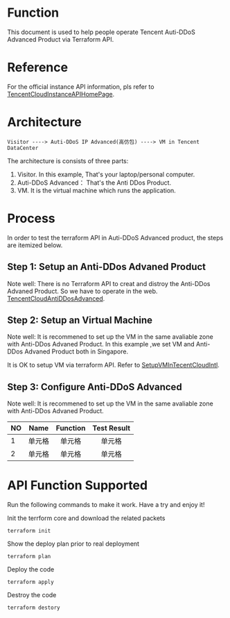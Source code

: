 
# Function
This document is used to help people operate Tencent Auti-DDoS Advanced Product via Terraform API.

# Reference
For the official instance API information, pls refer to  [TencentCloudInstanceAPIHomePage](https://registry.terraform.io/providers/tencentcloudstack/tencentcloud/latest/docs/resources/instance).

# Architecture
```
Visitor ----> Auti-DDoS IP Advanced(高仿包) ----> VM in Tencent DataCenter
```
The architecture is consists of three parts:
1) Visitor. In this example, That's your laptop/personal computer.
2) Auti-DDoS Advanced： That's the Anti DDos Product.
3) VM. It is the virtual machine which runs the application.

# Process
In order to test the terraform API in Auti-DDoS Advanced product, the steps are itemized below.

## Step 1: Setup an Anti-DDos Advaned Product
Note well: There is no Terraform API to creat and distroy the Anti-DDos Advaned Product. So we have to operate in the web.
[TencentCloudAntiDDosAdvanced](https://console.intl.cloud.tencent.com/ddos/antiddos-advanced/package).

## Step 2: Setup an Virtual Machine
Note well: It is recommened to set up the VM in the same avaliable zone with Anti-DDos Advaned Product.
In this example ,we set VM and Anti-DDos Advaned Product both in Singapore.

It is OK to setup VM via terraform API.  Refer to [SetupVMInTecentCloudIntl](https://github.com/qiuxin/terraform-provider-tencentcloud/tree/master/examples/tencentcloud-instance-robert).

## Step 3: Configure Anti-DDoS Advanced
Note well: It is recommened to set up the VM in the same avaliable zone with Anti-DDos Advaned Product.

| NO | Name | Function | Test Result |
| :-----| :----: | :----:| :----:|
| 1 | 单元格  | 单元格  |  单元格  | 
| 2 | 单元格  | 单元格  | 单元格  | 


# API Function Supported
Run the following commands to make it work. Have a try and enjoy it!

Init the terrform core and download the related packets
```
terraform init
```

Show the deploy plan prior to real deployment
```
terraform plan
```

Deploy the code
```
terraform apply
```

Destroy the code
```
terraform destory
```
